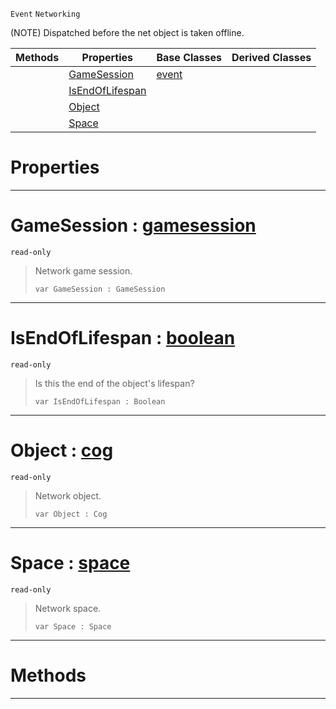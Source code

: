 `Event` `Networking`



(NOTE) Dispatched before the net object is taken offline.

|Methods|Properties|Base Classes|Derived Classes|
|---|---|---|---|
| |[ GameSession](https://github.com/ArendDanielek/ZeroDocsTest/blob/master/code_reference/class_reference/netobjectoffline.markdown#gamesession-zero-engine)|[event](https://github.com/ArendDanielek/ZeroDocsTest/blob/master/code_reference/class_reference/event.markdown)| |
| |[ IsEndOfLifespan](https://github.com/ArendDanielek/ZeroDocsTest/blob/master/code_reference/class_reference/netobjectoffline.markdown#isendoflifespan-zero-eng)| | |
| |[ Object](https://github.com/ArendDanielek/ZeroDocsTest/blob/master/code_reference/class_reference/netobjectoffline.markdown#object-zero-engine-docum)| | |
| |[ Space](https://github.com/ArendDanielek/ZeroDocsTest/blob/master/code_reference/class_reference/netobjectoffline.markdown#space-zero-engine-docume)| | |


 #  Properties


---  
 #  GameSession : [gamesession](https://github.com/ArendDanielek/ZeroDocsTest/blob/master/code_reference/class_reference/gamesession.markdown)

 `read-only`

> Network game session.
> ``` lang=cpp, name=Zilch
> var GameSession : GameSession


---  
 #  IsEndOfLifespan : [boolean](https://github.com/ArendDanielek/ZeroDocsTest/blob/master/code_reference/zilch_base_types/boolean.markdown)

 `read-only`

> Is this the end of the object's lifespan?
> ``` lang=cpp, name=Zilch
> var IsEndOfLifespan : Boolean


---  
 #  Object : [cog](https://github.com/ArendDanielek/ZeroDocsTest/blob/master/code_reference/class_reference/cog.markdown)

 `read-only`

> Network object.
> ``` lang=cpp, name=Zilch
> var Object : Cog


---  
 #  Space : [space](https://github.com/ArendDanielek/ZeroDocsTest/blob/master/code_reference/class_reference/space.markdown)

 `read-only`

> Network space.
> ``` lang=cpp, name=Zilch
> var Space : Space


---  
 #  Methods


---  
 
  
  
  
  
  
  
  

 